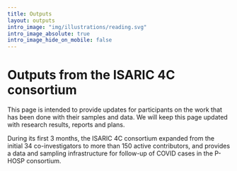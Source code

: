 ```yaml
---
title: Outputs
layout: outputs
intro_image: "img/illustrations/reading.svg"
intro_image_absolute: true
intro_image_hide_on_mobile: false
---
```


# Outputs from the ISARIC 4C consortium

This page is intended to provide updates for participants on the work that has been done with their samples and data. We will keep this page updated with research results, reports and plans.

During its first 3 months, the ISARIC 4C consortium expanded from the initial 34 co-investigators to more than 150 active contributors, and provides a data and sampling infrastructure for follow-up of COVID cases in the P-HOSP consortium.



